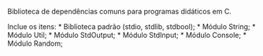 Biblioteca de dependências comuns para programas didáticos em C.

Inclue os itens:
    * Biblioteca padrão (stdio, stdlib, stdbool);
    * Módulo String;
    * Módulo Util;
    * Módulo StdOutput;
    * Módulo StdInput;
    * Módulo Console;
    * Módulo Random;
